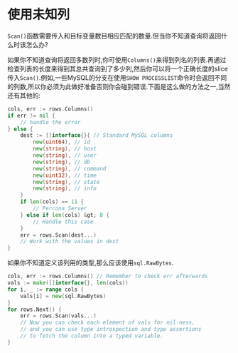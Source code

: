 # 使用未知列

`Scan()`函数需要传入和目标变量数目相应匹配的数量.但当你不知道查询将返回什么时该怎么办?

如果你不知道查询将返回多数列时,你可使用`Columns()`来得到列名的列表.再通过检查列表的长度来得到其总共查询到了多少列,然后你可以将一个正确长度的slice传入`Scan()`.例如,一些MySQL的分支在使用`SHOW PROCESSLIST`命令时会返回不同的列数,所以你必须为此做好准备否则你会碰到错误.下面是这么做的方法之一,当然还有其他的:

```go
cols, err := rows.Columns()
if err != nil {
	// handle the error
} else {
	dest := []interface{}{ // Standard MySQL columns
		new(uint64), // id
		new(string), // host
		new(string), // user
		new(string), // db
		new(string), // command
		new(uint32), // time
		new(string), // state
		new(string), // info
	}
	if len(cols) == 11 {
		// Percona Server
	} else if len(cols) &gt; 8 {
		// Handle this case
	}
	err = rows.Scan(dest...)
	// Work with the values in dest
}
```

如果你不知道定义该列用的类型,那么应该使用`sql.RawBytes`.

```go
cols, err := rows.Columns() // Remember to check err afterwards
vals := make([]interface{}, len(cols))
for i, _ := range cols {
	vals[i] = new(sql.RawBytes)
}
for rows.Next() {
	err = rows.Scan(vals...)
	// Now you can check each element of vals for nil-ness,
	// and you can use type introspection and type assertions
	// to fetch the column into a typed variable.
}
```